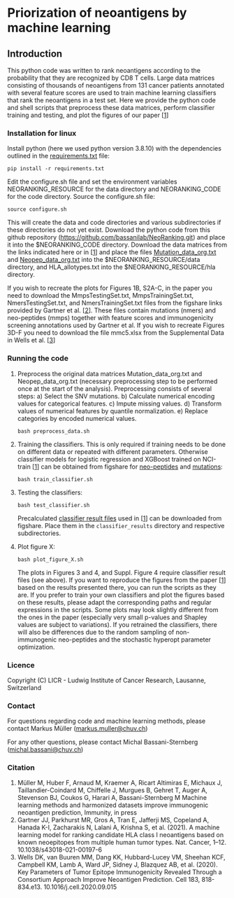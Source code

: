 # Priorization of neoantigens by machine learning

## Introduction
This python code was written to rank neoantigens according to the probability that they are recognized by CD8 T cells. Large data matrices consisting of thousands of neoantigens from 131 cancer patients annotated with several feature scores are used to train machine learning classifiers that rank the neoantigens in a test set. Here we provide the python code and shell scripts that preprocess these data matrices, perform classifier training and testing, and plot the figures of our paper [[1](#Citation)]

### Installation for linux

Install python (here we used python version 3.8.10) with the dependencies outlined in the [requirements.txt](https://github.com/bassanilab/NeoRanking/blob/master/requirements.txt) file:
```
pip install -r requirements.txt
```
Edit the configure.sh file and set the environment variables NEORANKING_RESOURCE for the data directory and NEORANKING_CODE for the code directory. Source the configure.sh file:
```
source configure.sh
```
This will create the data and code directories and various subdirectories if these directories do not yet exist. Download the python code from this github repository (https://github.com/bassanilab/NeoRanking.git) and place it into the $NEORANKING_CODE directory. Download the data matrices from the links indicated here or in [[1](#Citation)] and place the files [Mutation_data_org.txt](https://figshare.com/s/3c27fa3b705a74bdfa10) and [Neopep_data_org.txt](https://figshare.com/s/a000b0990465ab3e9d33) into the $NEORANKING_RESOURCE/data directory, and HLA_allotypes.txt into the $NEORANKING_RESOURCE/hla directory.

If you wish to recreate the plots for Figures 1B, S2A-C, in the paper you need to download the MmpsTestingSet.txt, MmpsTrainingSet.txt, NmersTestingSet.txt, and NmersTrainingSet.txt files from the figshare links provided by Gartner et al. [[2](#Citation)]. These files contain mutations (nmers) and neo-peptides (mmps) together with feature scores and immunogenicity screening annotations used by Gartner et al. If you wish to recreate Figures 3D-F you need to download the file mmc5.xlsx from the Supplemental Data in Wells et al. [[3](#Citation)]

### Running the code

1) Preprocess the original data matrices Mutation_data_org.txt and Neopep_data_org.txt (necessary preprocessing step to be performed once at the start of the analysis). Preprocessing consists of several steps: a) Select the SNV mutations. b) Calculate numerical encoding values for categorical features. c) Impute missing values. d) Transform values of numerical features by quantile normalization. e) Replace categories by encoded numerical values.
    ```
    bash preprocess_data.sh
    ```
2) Training the classifiers. This is only required if training needs to be done on different data or repeated with different parameters. Otherwise classifier models for logistic regression and XGBoost trained on NCI-train [[1](#Citation)] can be obtained from figshare for [neo-peptides](https://figshare.com/s/a000b0990465ab3e9d33) and [mutations](https://figshare.com/s/3c27fa3b705a74bdfa10):
    ```
    bash train_classifier.sh
    ```

3) Testing the classifiers: 
    ```
    bash test_classifier.sh
    ```
    Precalculated [classifier result files](https://figshare.com/s/9fc6c11691273efe995e) used in [[1](#Citation)] can be downloaded from figshare. Place them in the ```classifier_results``` directory and respective subdirectories.

4) Plot figure X: 
    ```
    bash plot_figure_X.sh
    ```
    The plots in Figures 3 and 4, and Suppl. Figure 4 require classifier result files (see above). If you want to reproduce the figures from the paper [[1](#Citation)] based on the results presented there, you can run the scripts as they are. If you prefer to train your own classifiers and plot the figures based on these results, please adapt the corresponding paths and regular expressions in the scripts. Some plots may look slightly different from the ones in the paper (especially very small p-values and Shapley values are subject to variations). If you retrained the classifiers, there will also be differences due to the random sampling of non-immunogenic neo-peptides and the stochastic hyperopt parameter optimization.

### Licence
Copyright (C) LICR - Ludwig Institute of Cancer Research, Lausanne, Switzerland

### Contact

For questions regarding code and machine learning methods, please contact Markus Müller (markus.muller@chuv.ch)

For any other questions, please contact Michal Bassani-Sternberg (michal.bassani@chuv.ch)

### Citation

1. Müller M, Huber F, Arnaud M, Kraemer A, Ricart Altimiras E, Michaux J, Taillandier-Coindard M, Chiffelle J, Murgues B, Gehret T, Auger A, Stevenson BJ, Coukos G, Harari A, Bassani-Sternberg M
Machine learning methods and harmonized datasets improve immunogenic neoantigen prediction, Immunity, in press
2. Gartner JJ, Parkhurst MR, Gros A, Tran E, Jafferji MS, Copeland A, Hanada K-I, Zacharakis N, Lalani A, Krishna S, et al. (2021). A machine learning model for ranking candidate HLA class I neoantigens based on known neoepitopes from multiple human tumor types. Nat. Cancer, 1–12. 10.1038/s43018-021-00197-6
3. Wells DK, van Buuren MM, Dang KK, Hubbard-Lucey VM, Sheehan KCF, Campbell KM, Lamb A, Ward JP, Sidney J, Blazquez AB, et al. (2020). Key Parameters of Tumor Epitope Immunogenicity Revealed Through a Consortium Approach Improve Neoantigen Prediction. Cell 183, 818-834.e13. 10.1016/j.cell.2020.09.015



